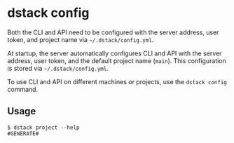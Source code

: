 # dstack config

Both the CLI and API need to be configured with the server address, user token, and project name
via `~/.dstack/config.yml`.

At startup, the server automatically configures CLI and API with the server address, user token, and
the default project name (`main`). This configuration is stored via `~/.dstack/config.yml`.

To use CLI and API on different machines or projects, use the `dstack config` command.

## Usage

<div class="termy">

```shell
$ dstack project --help
#GENERATE#
```

</div>

[//]: # (TODO: Provide examples)
